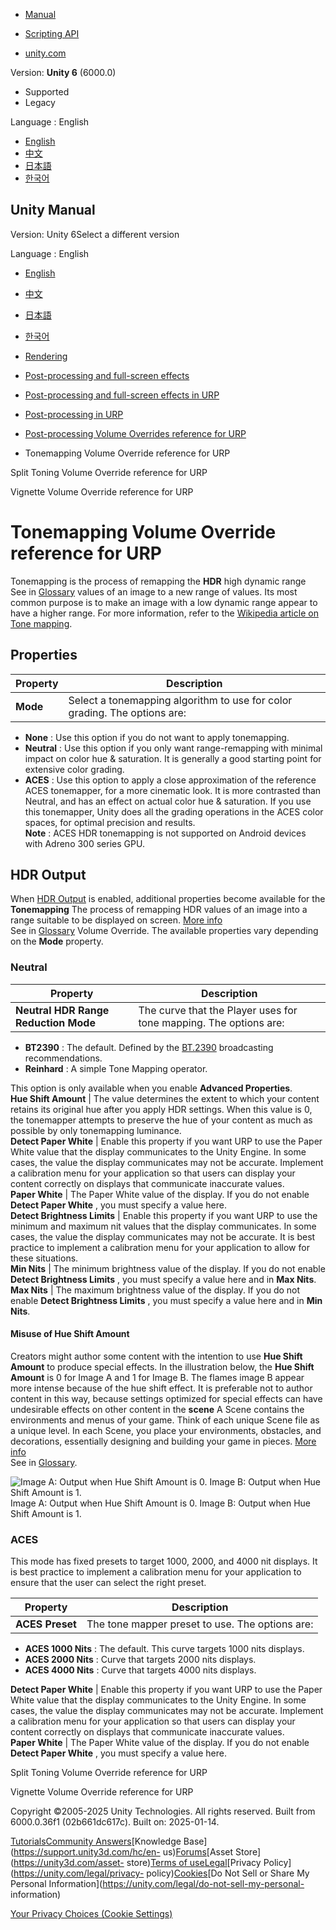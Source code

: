 [](https://docs.unity3d.com)

  * [Manual](../Manual/index.html)
  * [Scripting API](../ScriptReference/index.html)

  * [unity.com](https://unity.com/)

Version: **Unity 6** (6000.0)

  * Supported
  * Legacy

Language : English

  * [English](/Manual/urp/post-processing-tonemapping.html)
  * [中文](/cn/current/Manual/urp/post-processing-tonemapping.html)
  * [日本語](/ja/current/Manual/urp/post-processing-tonemapping.html)
  * [한국어](/kr/current/Manual/urp/post-processing-tonemapping.html)

[](https://docs.unity3d.com)

## Unity Manual

Version: Unity 6Select a different version

Language : English

  * [English](/Manual/urp/post-processing-tonemapping.html)
  * [中文](/cn/current/Manual/urp/post-processing-tonemapping.html)
  * [日本語](/ja/current/Manual/urp/post-processing-tonemapping.html)
  * [한국어](/kr/current/Manual/urp/post-processing-tonemapping.html)

  * [Rendering](../rendering-and-post-processing.html)
  * [Post-processing and full-screen effects](../post-processing-and-full-screen-effects.html)
  * [Post-processing and full-screen effects in URP](../urp/post-processing-and-full-screen-effects-urp.html)
  * [Post-processing in URP](../urp/post-processing-in-urp.html)
  * [Post-processing Volume Overrides reference for URP](../urp/EffectList.html)
  * Tonemapping Volume Override reference for URP

[](../urp/Post-Processing-Split-Toning.html)

Split Toning Volume Override reference for URP

[](../urp/post-processing-vignette.html)

Vignette Volume Override reference for URP

# Tonemapping Volume Override reference for URP

Tonemapping is the process of remapping the **HDR** high dynamic range  
See in [Glossary](../Glossary.html#HDR) values of an image to a new range of
values. Its most common purpose is to make an image with a low dynamic range
appear to have a higher range. For more information, refer to the [Wikipedia
article on Tone mapping](https://en.wikipedia.org/wiki/Tone_mapping).

## Properties

**Property** | **Description**  
---|---  
**Mode** | Select a tonemapping algorithm to use for color grading. The options are:

  * **None** : Use this option if you do not want to apply tonemapping.
  * **Neutral** : Use this option if you only want range-remapping with minimal impact on color hue & saturation. It is generally a good starting point for extensive color grading.
  * **ACES** : Use this option to apply a close approximation of the reference ACES tonemapper, for a more cinematic look. It is more contrasted than Neutral, and has an effect on actual color hue & saturation. If you use this tonemapper, Unity does all the grading operations in the ACES color spaces, for optimal precision and results.  
**Note** : ACES HDR tonemapping is not supported on Android devices with
Adreno 300 series GPU.

  
  
## HDR Output

When [HDR Output](post-processing/hdr-in-urp.html) is enabled, additional
properties become available for the **Tonemapping** The process of remapping
HDR values of an image into a range suitable to be displayed on screen. [More
info](../PostProcessingOverview.html)  
See in [Glossary](../Glossary.html#Tonemapping) Volume Override. The available
properties vary depending on the **Mode** property.

### Neutral

Property | Description  
---|---  
**Neutral HDR Range Reduction Mode** | The curve that the Player uses for tone mapping. The options are:

  * **BT2390** : The default. Defined by the [BT.2390](https://www.itu.int/pub/R-REP-BT.2390) broadcasting recommendations.
  * **Reinhard** : A simple Tone Mapping operator.

This option is only available when you enable **Advanced Properties**.  
**Hue Shift Amount** | The value determines the extent to which your content retains its original hue after you apply HDR settings. When this value is 0, the tonemapper attempts to preserve the hue of your content as much as possible by only tonemapping luminance.  
**Detect Paper White** | Enable this property if you want URP to use the Paper White value that the display communicates to the Unity Engine. In some cases, the value the display communicates may not be accurate. Implement a calibration menu for your application so that users can display your content correctly on displays that communicate inaccurate values.  
**Paper White** | The Paper White value of the display. If you do not enable **Detect Paper White** , you must specify a value here.  
**Detect Brightness Limits** | Enable this property if you want URP to use the minimum and maximum nit values that the display communicates. In some cases, the value the display communicates may not be accurate. It is best practice to implement a calibration menu for your application to allow for these situations.  
**Min Nits** | The minimum brightness value of the display. If you do not enable **Detect Brightness Limits** , you must specify a value here and in **Max Nits**.  
**Max Nits** | The maximum brightness value of the display. If you do not enable **Detect Brightness Limits** , you must specify a value here and in **Min Nits**.  
  
#### Misuse of Hue Shift Amount

Creators might author some content with the intention to use **Hue Shift
Amount** to produce special effects. In the illustration below, the **Hue
Shift Amount** is 0 for Image A and 1 for Image B. The flames image B appear
more intense because of the hue shift effect. It is preferable not to author
content in this way, because settings optimized for special effects can have
undesirable effects on other content in the **scene** A Scene contains the
environments and menus of your game. Think of each unique Scene file as a
unique level. In each Scene, you place your environments, obstacles, and
decorations, essentially designing and building your game in pieces. [More
info](../CreatingScenes.html)  
See in [Glossary](../Glossary.html#Scene).

![Image A: Output when Hue Shift Amount is 0. Image B: Output when Hue Shift
Amount is 1.](../../uploads/urp/post-proc/hdr/HDR-Output-HueShift.png) Image
A: Output when Hue Shift Amount is 0. Image B: Output when Hue Shift Amount is
1.

### ACES

This mode has fixed presets to target 1000, 2000, and 4000 nit displays. It is
best practice to implement a calibration menu for your application to ensure
that the user can select the right preset.

Property | Description  
---|---  
**ACES Preset** | The tone mapper preset to use. The options are:

  * **ACES 1000 Nits** : The default. This curve targets 1000 nits displays.
  * **ACES 2000 Nits** : Curve that targets 2000 nits displays.
  * **ACES 4000 Nits** : Curve that targets 4000 nits displays.

  
**Detect Paper White** | Enable this property if you want URP to use the Paper White value that the display communicates to the Unity Engine. In some cases, the value the display communicates may not be accurate. Implement a calibration menu for your application so that users can display your content correctly on displays that communicate inaccurate values.  
**Paper White** | The Paper White value of the display. If you do not enable **Detect Paper White** , you must specify a value here.  
  
[](../urp/Post-Processing-Split-Toning.html)

Split Toning Volume Override reference for URP

[](../urp/post-processing-vignette.html)

Vignette Volume Override reference for URP

Copyright ©2005-2025 Unity Technologies. All rights reserved. Built from
6000.0.36f1 (02b661dc617c). Built on: 2025-01-14.

[Tutorials](https://learn.unity.com/)[Community
Answers](https://answers.unity3d.com)[Knowledge
Base](https://support.unity3d.com/hc/en-
us)[Forums](https://forum.unity3d.com)[Asset Store](https://unity3d.com/asset-
store)[Terms of
use](https://docs.unity3d.com/Manual/TermsOfUse.html)[Legal](https://unity.com/legal)[Privacy
Policy](https://unity.com/legal/privacy-
policy)[Cookies](https://unity.com/legal/cookie-policy)[Do Not Sell or Share
My Personal Information](https://unity.com/legal/do-not-sell-my-personal-
information)

[Your Privacy Choices (Cookie Settings)](javascript:void\(0\);)

